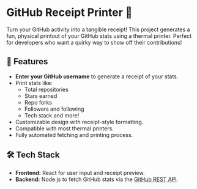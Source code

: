 # GitHub Receipt Printer 🧾

Turn your GitHub activity into a tangible receipt! This project generates a fun, physical printout of your GitHub stats using a thermal printer. Perfect for developers who want a quirky way to show off their contributions!

## 🚀 Features

- **Enter your GitHub username** to generate a receipt of your stats.
- Print stats like:
  - Total repositories
  - Stars earned
  - Repo forks
  - Followers and following
  - Tech stack and more!
- Customizable design with receipt-style formatting.
- Compatible with most thermal printers.
- Fully automated fetching and printing process.

## 🛠 Tech Stack

- **Frontend:** React for user input and receipt preview.
- **Backend:** Node.js to fetch GitHub stats via the [GitHub REST API](https://docs.github.com/en/rest).
